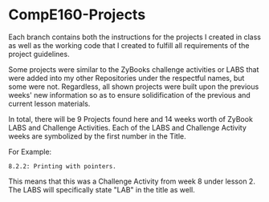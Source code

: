 # CompE160-Projects

Each branch contains both the instructions for the projects I created in class as well as the working code that I created to fulfill all requirements of the project guidelines. 

Some projects were similar to the ZyBooks challenge activities or LABS that were added into my other Repositories under the respectful names, but some were not. Regardless, all shown projects were built upon the previous weeks' new information so as to ensure solidification of the previous and current lesson materials.

In total, there will be 9 Projects found here and 14 weeks worth of ZyBook LABS and Challenge Activities. Each of the LABS and Challenge Activity weeks are symbolized by the first number in the Title. 

For Example:

    8.2.2: Printing with pointers.
    
This means that this was a Challenge Activity from week 8 under lesson 2. The LABS will specifically state "LAB" in the title as well.
